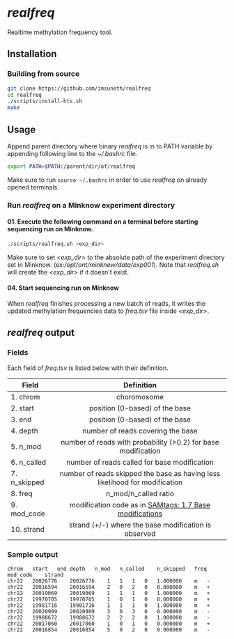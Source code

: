 # <em>realfreq</em>
Realtime methylation frequency tool.

## Installation
### Building from source
```bash
git clone https://github.com/imsuneth/realfreq
cd realfreq
./scripts/install-hts.sh
make
```

## Usage
Append parent directory where binary <em>realfreq</em> is in to PATH variable by appending following line to the <em>~/.bashrc</em> file.
```bash
export PATH=$PATH:/parent/dir/of/realfreq
```
Make sure to run ```source ~/.bashrc``` in order to use <em>realfreq</em> on already opened terminals.

### Run <em>realfreq</em> on a Minknow experiment directory
#### 01. Execute the following command on a terminal **before** starting sequencing run on Minknow.
```bash
./scripts/realfreq.sh <exp_dir>
```
Make sure to set <em><exp_dir></em> to the absolute path of the experiment directory set in Minknow. (ex:<em>/opt/ont/minknow/data/exp001</em>). Note that <em>realfreq.sh</em> will create the <em><exp_dir></em> if it doesn't exist.

#### 04. Start sequencing run on Minknow
When <em>realfreq</em> finishes processing a new batch of reads, it writes the updated methylation frequencies data to <em>freq.tsv</em> file inside <em><exp_dir></em>.

## <em>realfreq</em> output
### Fields
Each field of <em>freq.tsv</em> is listed below with their definition.

| Field    | Definition    |
|----------|:-------------:|
| 1. chrom | choromosome |
| 2. start | position (0-based) of the base |
| 3. end   | position (0-based) of the base |
| 4. depth | number of reads covering the base |
| 5. n_mod | number of reads with probability (>0.2) for base modification |
| 6. n_called | number of reads called for base modification |
| 7. n_skipped | number of reads skipped the base as having less likelihood for modification |
| 8. freq | n_mod/n_called ratio |
| 9. mod_code | modification code as in [SAMtags: 1.7 Base modifications](https://github.com/samtools/hts-specs/blob/master/SAMtags.pdf) |
| 10. strand | strand (+/-) where the base modification is observed |

### Sample output
```
chrom	start	end	depth	n_mod	n_called	n_skipped	freq	mod_code	strand
chr22	20026776	20026776	1	1	1	0	1.000000	m	-
chr22	20016594	20016594	2	0	2	0	0.000000	m	+
chr22	20019069	20019069	1	1	1	0	1.000000	m	+
chr22	19970705	19970705	1	0	1	0	0.000000	m	+
chr22	19981716	19981716	1	1	1	0	1.000000	m	+
chr22	20020909	20020909	3	0	3	0	0.000000	m	-
chr22	19988672	19988672	2	2	2	0	1.000000	m	-
chr22	20017060	20017060	1	0	1	0	0.000000	m	+
chr22	20016854	20016854	5	0	2	0	0.000000	m	-
```